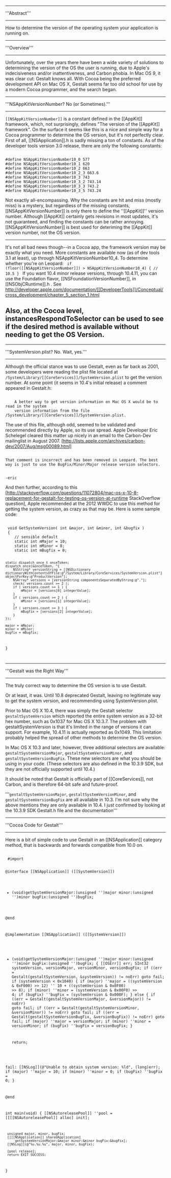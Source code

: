 ----
'''Abstract'''

----
How to determine the version of the operating system your application is running on.



----
'''Overview'''

----
Unfortunately, over the years there have been a wide variety of solutions to determining the version of the OS the user is running, due to Apple's indecisiveness and/or inattentiveness, and Carbon phobia. In Mac OS 9, it was clear cut: Gestalt knows all. With Cocoa being the preferred development API on Mac OS X, Gestalt seems far too old school for use by a modern Cocoa programmer, and the search began.




----
'''NSA<nowiki/>ppKitVersionNumber? No (or Sometimes).'''

----
<code>[[NSAppKitVersionNumber]]</code> is a constant defined in the [[AppKit]] framework, which, not surprisingly, defines "The version of the [[AppKit]] framework". On the surface it seems like this is a nice and simple way for a Cocoa programmer to determine the OS version, but it's not perfectly clear. First of all, [[NSApplication]].h is sadly missing a ton of constants. As of the developer tools version 3.0 release, there are only the following constants:

<code>
#define NSAppKitVersionNumber10_0 577
#define NSAppKitVersionNumber10_1 620
#define NSAppKitVersionNumber10_2 663
#define NSAppKitVersionNumber10_2_3 663.6
#define NSAppKitVersionNumber10_3 743
#define NSAppKitVersionNumber10_3_2 743.14
#define NSAppKitVersionNumber10_3_3 743.2
#define NSAppKitVersionNumber10_3_5 743.24
</code>

Not exactly all-encompassing. Why the constants are hit and miss (mostly miss) is a mystery, but regardless of the missing constants, [[NSAppKitVersionNumber]] is only there to define the ''[[AppKit]]'' version number. Although [[AppKit]] certainly gets revisions in most updates, it's not guaranteed, and finding the constants can be rather annoying. [[NSAppKitVersionNumber]] is best used for deteriming the [[AppKit]] version number, not the OS version.

----
It's not all bad news though--in a Cocoa app, the framework version may be exactly what you need. More constants are available now (as of dev tools 3.1 at least), up through NSAppKitVersionNumber10_4. To determine whether you're on Leopard:
<code>
if (floor([[NSAppKitVersionNumber]]) > NSAppKitVersionNumber10_4) {
// 10.5
}
</code>
If you want 10.4 minor release versions, through 10.4.11, you can use the Foundation flavor, [[NSFoundationVersionNumber]], in [[NSObjCRuntime]].h . See http://developer.apple.com/documentation/[[DeveloperTools]]/Conceptual/cross_development/chapter_5_section_1.html 

Also, at the Cocoa level, instancesRespondToSelector can be used to see if the desired method is available without needing to get the OS Version.
----


----
'''S<nowiki/>ystemVersion.plist? No. Wait, yes.'''

----
Although the official stance was to use Gestalt, even as far back as 2001, some developers were reading the plist file located at <code>/System/Library/[[CoreServices]]/S<nowiki/>ystemVersion.plist</code> to get the version number. At some point (it seems in 10.4's initial release) a comment appeared in Gestalt.h:

<code>
    A better way to get version information on Mac OS X would be to read in the system
    version information from the file /System/Library/[[CoreServices]]/S<nowiki/>ystemVersion.plist.
</code>

The use of this file, although odd, seemed to be validated and recommended directly by Apple, so its use spread. Apple Developer Eric Schelegel cleared this matter up nicely in an email to the Carbon-Dev mailinglist in August 2007. [http://lists.apple.com/archives/carbon-dev/2007/Aug/msg00089.html]

<code>
That comment is incorrect and has been removed in Leopard. The best
way is just to use the B<nowiki/>ugFix/Minor/Major release version selectors.

-eric
</code>


And then further, according to this [http://stackoverflow.com/questions/11072804/mac-os-x-10-8-replacement-for-gestalt-for-testing-os-version-at-runtime StackOverflow question], Apple recommended at the 2012 WWDC to use this method for getting the system version, as crazy as that may be.  Here is some sample code:

<code>
 void GetSystemVersion( int &major, int &minor, int &bugfix )
 {
 	// sensible default
 	static int mMajor = 10;
 	static int mMinor = 8;
 	static int mBugfix = 0;
 
 	static dispatch_once_t onceToken;
 	dispatch_once(&onceToken, ^{
 		NSString* versionString = [[NSDictionary dictionaryWithContentsOfFile:@"/System/Library/CoreServices/SystemVersion.plist"] objectForKey:@"ProductVersion"];
 		NSArray* versions = [versionString componentsSeparatedByString:@"."];
 		check( versions.count >= 2 );
 		if ( versions.count >= 1 ) {
 			mMajor = [versions[0] integerValue];
 		}
 		if ( versions.count >= 2 ) {
 			mMinor = [versions[1] integerValue];
 		}
 		if ( versions.count >= 3 ) {
 			mBugfix = [versions[2] integerValue];
 		}
 	});
 
 	major = mMajor;
 	minor = mMinor;
 	bugfix = mBugfix;
 }

</code>


----
'''Gestalt was the Right Way'''

----
The truly correct way to determine the OS version is to use Gestalt. 

Or at least, it was.  Until 10.8 deprecated Gestalt, leaving no legitimate way to get the system version, and recommending using S<nowiki/>ystemVersion.plist.

Prior to Mac OS X 10.4, there was simply the Gestalt selector <code>gestaltSystemVersion</code> which reported the entire system version as a 32-bit hex number, such as 0x1037 for Mac OS X 10.3.7. The problem with gestaltSystemVersion is that it's limited in the range of versions it can support. For example, 10.4.11 is actually reported as 0x1049. This limitation probably helped the spread of other methods to determine the OS version.

In Mac OS X 10.3 and later, however, three additional selectors are available: <code>gestaltSystemVersionMajor</code>, <code>gestaltSystemVersionMinor</code>, and <code>gestaltSystemVersionBugFix</code>. These new selectors are what you should be using in your code. (These selectors are also defined in the 10.3.9 SDK, but they are not officially supported until 10.4.)

It should be noted that Gestalt is officially part of [[CoreServices]], not Carbon, and is therefore 64-bit safe and future-proof.

'''<code>gestaltSystemVersionMajor</code>, <code>gestaltSystemVersionMinor</code>, and <code>gestaltSystemVersionBugFix</code> are all available in 10.3. I'm not sure why the above mentions they are only available in 10.4. I just confirmed by looking at the 10.3.9 SDK Gestalt.h file and the documentation'''

----
'''Cocoa Code for Gestalt'''

----
Here is a bit of simple code to use Gestalt in an [[NSApplication]] category method, that is backwards and forwards compatible from 10.0 on. 

<code>
 #import <Cocoa/Cocoa.h>
 
 @interface [[NSApplication]] ([[SystemVersion]])
 
 - (void)getSystemVersionMajor:(unsigned '')major
                         minor:(unsigned '')minor
                        bugFix:(unsigned '')bugFix;
 
 @end
 
 @implementation [[NSApplication]] ([[SystemVersion]])
 
 - (void)getSystemVersionMajor:(unsigned '')major
                         minor:(unsigned '')minor
                        bugFix:(unsigned '')bugFix;
 {
     [[OSErr]] err;
     SInt32 systemVersion, versionMajor, versionMinor, versionBugFix;
     if ((err = Gestalt(gestaltSystemVersion, &systemVersion)) != noErr) goto fail;
     if (systemVersion < 0x1040)
     {
         if (major) ''major = ((systemVersion & 0xF000) >> 12) '' 10 +
             ((systemVersion & 0x0F00) >> 8);
         if (minor) ''minor = (systemVersion & 0x00F0) >> 4;
         if (bugFix) ''bugFix = (systemVersion & 0x000F);
     }
     else
     {
         if ((err = Gestalt(gestaltSystemVersionMajor, &versionMajor)) != noErr) goto fail;
         if ((err = Gestalt(gestaltSystemVersionMinor, &versionMinor)) != noErr) goto fail;
         if ((err = Gestalt(gestaltSystemVersionBugFix, &versionBugFix)) != noErr) goto fail;
         if (major) ''major = versionMajor;
         if (minor) ''minor = versionMinor;
         if (bugFix) ''bugFix = versionBugFix;
     }
     
     return;
     
 fail:
     [[NSLog]](@"Unable to obtain system version: %ld", (long)err);
     if (major) ''major = 10;
     if (minor) ''minor = 0;
     if (bugFix) ''bugFix = 0;
 }
 
 @end
 
 int main(void)
 {
     [[NSAutoreleasePool]] ''pool = [[[[NSAutoreleasePool]] alloc] init];
 
     unsigned major, minor, bugFix;
     [[[[NSApplication]] sharedApplication]
         getSystemVersionMajor:&major minor:&minor bugFix:&bugFix];
     [[NSLog]](@"%u.%u.%u", major, minor, bugFix);
     
     [pool release];
     return EXIT_SUCCESS;
 }

</code>